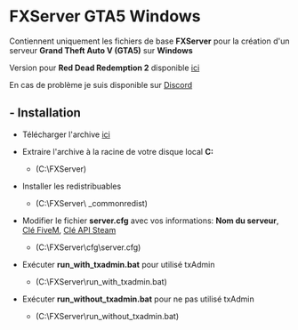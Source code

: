 # FXServer GTA5 Windows

Contiennent uniquement les fichiers de base **FXServer** pour la création d'un serveur **Grand Theft Auto V (GTA5)** sur **Windows**

Version pour **Red Dead Redemption 2** disponible [ici](https://github.com/IceWeedo/FXServer_RDR2_Windows)

En cas de problème je suis disponible sur [Discord](https://discord.com/invite/xPGrCh5)

## - Installation

  * Télécharger l'archive [ici](https://github.com/IceWeedo/FXServer_GTA5_Windows/releases/latest)
  * Extraire l'archive à la racine de votre disque local **C:**
    * (C:\FXServer)

  * Installer les redistribuables
    * (C:\FXServer\ _commonredist)

  * Modifier le fichier **server.cfg** avec vos informations: **Nom du serveur**, [Clé FiveM](https://keymaster.fivem.net), [Clé API Steam](https://steamcommunity.com/dev/apikey)
    * (C:\FXServer\cfg\server.cfg)

  * Exécuter **run_with_txadmin.bat** pour utilisé txAdmin
    * (C:\FXServer\run_with_txadmin.bat)
    
  * Exécuter **run_without_txadmin.bat** pour ne pas utilisé txAdmin
    * (C:\FXServer\run_without_txadmin.bat)

